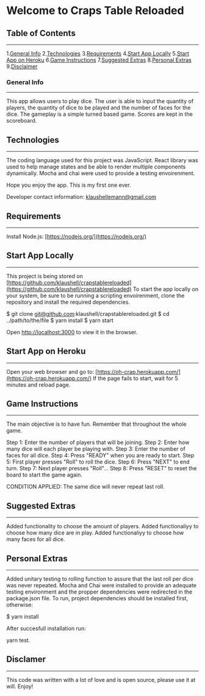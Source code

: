 # Welcome to Craps Table Reloaded

## Table of Contents

---

1.[General Info](#general-info) 2.[Technologies](#technologies) 3.[Requirements](#requirements) 4.[Start App Locally](#start-app-locally) 5.[Start App on Heroku](#start-app-on-heroku) 6.[Game Instructions](#game-instructions) 7.[Suggested Extras](#suggested-extras) 8.[Personal Extras](#personal-extras) 9.[Disclaimer](#disclaimer)

### General Info

---

This app allows users to play dice. The user is able to input the quantity of players, the quantity of dice to be played and the number of faces for the dice.
The gameplay is a simple turned based game. Scores are kept in the scoreboard.

## Technologies

---

The coding language used for this project was JavaScript. React library was used to help manage states and be able to render multiple components dynamically. Mocha and chai were used to provide a testing envoirenment.

Hope you enjoy the app. This is my first one ever.

Developer contact information: klaushellemann@gmail.com

## Requirements

---

Install Node.js: [https://nodejs.org/](https://nodejs.org/)

## Start App Locally

---

This project is being stored on [https://github.com/klaushell/crapstablereloaded](https://github.com/klaushell/crapstablereloaded)
To start the app locally on your system, be sure to be running a scripting envoirenment, clone the repository and install the required dependencies.

$ git clone git@github.com:klaushell/crapstablereloaded.git
$ cd ../path/to/the/file
$ yarn install
$ yarn start

Open [http://localhost:3000](http://localhost:3000) to view it in the browser.

## Start App on Heroku

---

Open your web browser and go to: [https://oh-crap.herokuapp.com/](https://oh-crap.herokuapp.com/)
If the page fails to start, wait for 5 minutes and reload page.

## Game Instructions

---

The main objective is to have fun. Remember that throughout the whole game.

Step 1: Enter the number of players that will be joining.
Step 2: Enter how many dice will each player be playing with.
Step 3: Enter the number of faces for all dice.
Step 4: Press "READY" when you are ready to start.
Step 5: First player presses "Roll" to roll the dice.
Step 6: Press "NEXT" to end turn.
Step 7: Next player presses "Roll"...
Step 8: Press "RESET" to reset the board to start the game again.

CONDITION APPLIED: The same dice will never repeat last roll.

## Suggested Extras

---

Added functionality to choose the amount of players.
Added functionaliyy to choose how many dice are in play.
Added functionaliyy to choose how many faces for all dice.

## Personal Extras

---

Added unitary testing to rolling function to assure that the last roll per dice was never repeated. Mocha and Chai were installed to provide an adequate testing environment and the propper dependencies were redirected in the package.json file.
To run, project dependencies should be installed first, otherwise:

$ yarn install

After succesfull installation run:

yarn test.

## Disclamer

---

This code was written with a lot of love and is open source, please use it at will. Enjoy!
